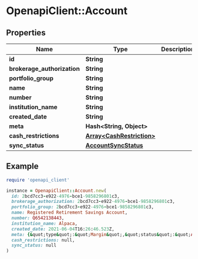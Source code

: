 # OpenapiClient::Account

## Properties

| Name | Type | Description | Notes |
| ---- | ---- | ----------- | ----- |
| **id** | **String** |  | [optional] |
| **brokerage_authorization** | **String** |  | [optional] |
| **portfolio_group** | **String** |  | [optional] |
| **name** | **String** |  | [optional] |
| **number** | **String** |  | [optional] |
| **institution_name** | **String** |  | [optional] |
| **created_date** | **String** |  | [optional] |
| **meta** | **Hash&lt;String, Object&gt;** |  | [optional] |
| **cash_restrictions** | [**Array&lt;CashRestriction&gt;**](CashRestriction.md) |  | [optional] |
| **sync_status** | [**AccountSyncStatus**](AccountSyncStatus.md) |  | [optional] |

## Example

```ruby
require 'openapi_client'

instance = OpenapiClient::Account.new(
  id: 2bcd7cc3-e922-4976-bce1-9858296801c3,
  brokerage_authorization: 2bcd7cc3-e922-4976-bce1-9858296801c3,
  portfolio_group: 2bcd7cc3-e922-4976-bce1-9858296801c3,
  name: Registered Retirement Savings Account,
  number: Q6542138443,
  institution_name: Alpaca,
  created_date: 2021-06-04T16:26:46.523Z,
  meta: {&quot;type&quot;:&quot;Margin&quot;,&quot;status&quot;:&quot;ACTIVE&quot;,&quot;institution_name&quot;:&quot;Alpaca&quot;},
  cash_restrictions: null,
  sync_status: null
)
```

